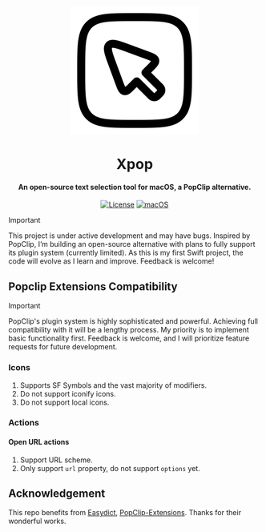 <p align="center">
  <picture>
    <!-- 深色模式图片 -->
    <source srcset="Xpop/Assets.xcassets/AppIcon-White.appiconset/solar--cursor-square-linear-256x256.png" media="(prefers-color-scheme: dark)">
    <!-- 浅色模式图片 -->
    <source srcset="Xpop/Assets.xcassets/AppIcon.appiconset/solar--cursor-square-linear-256x256.png" media="(prefers-color-scheme: light)">
    <!-- 默认图片 -->
    <img src="Xpop/Assets.xcassets/AppIcon.appiconset/solar--cursor-square-linear-256x256.png" alt="App Icon">
  </picture>
</p>
<h1 align="center">Xpop</h1>
<h4 align="center">An open-source text selection tool for macOS, a PopClip alternative.</h4>

<p align="center">
<a href="https://github.com/DongqiShen/Xpop/blob/main/LICENSE">
<img src="https://img.shields.io/github/license/dongqishen/xpop" alt="License"></a>          
<a href="https://img.shields.io/badge/-macOS-black?&logo=apple&logoColor=white">
<img src="https://img.shields.io/badge/-macOS-black?&logo=apple&logoColor=white" alt="macOS"></a>  

> [!IMPORTANT]
> This project is under active development and may have bugs. Inspired by PopClip, I’m building an open-source alternative with plans to fully support its plugin system (currently limited). As this is my first Swift project, the code will evolve as I learn and improve. Feedback is welcome!


## Popclip Extensions Compatibility
> [!IMPORTANT]
> PopClip's plugin system is highly sophisticated and powerful. Achieving full compatibility with it will be a lengthy process. My priority is to implement basic functionality first. Feedback is welcome, and I will prioritize feature requests for future development.


### Icons
1. Supports SF Symbols and the vast majority of modifiers.
2. Do not support iconify icons.
3. Do not support local icons.

### Actions
#### Open URL actions
1. Support URL scheme.
2. Only support `url` property, do not support `options` yet.

## Acknowledgement

This repo benefits from [Easydict](https://github.com/tisfeng/Easydict), [PopClip-Extensions](https://github.com/pilotmoon/PopClip-Extensions). Thanks for their wonderful works.
